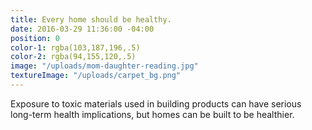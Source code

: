 ```yaml
---
title: Every home should be healthy.
date: 2016-03-29 11:36:00 -04:00
position: 0
color-1: rgba(103,187,196,.5)
color-2: rgba(94,155,120,.5)
image: "/uploads/mom-daughter-reading.jpg"
textureImage: "/uploads/carpet_bg.png"
---
```


Exposure to toxic materials used in building products can have serious long-term health implications, but homes can be built to be healthier.
